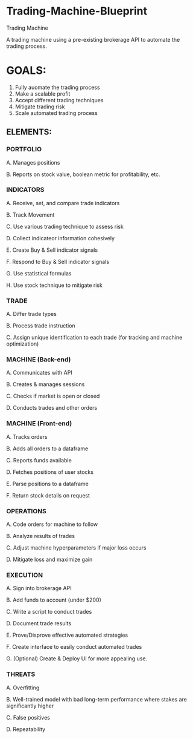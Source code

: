 # Trading-Machine-Blueprint
Trading Machine

A trading machine using a pre-existing brokerage API to automate the trading process.

# GOALS:



1. Fully auomate the trading process
2. Make a scalable profit
3. Accept different trading techniques
4. Mitigate trading risk
5. Scale automated trading process


## ELEMENTS:



### PORTFOLIO


A. Manages positions

B. Reports on stock value, boolean metric for profitability, etc.




### INDICATORS


A. Receive, set, and compare trade indicators

B. Track Movement

C. Use various trading technique to assess risk

D. Collect indicateor information cohesively

E. Create Buy & Sell indicator signals

F. Respond to Buy & Sell indicator signals

G. Use statistical formulas

H. Use stock technique to mitigate risk



### TRADE


A. Differ trade types

B. Process trade instruction

C. Assign unique identification to each trade (for tracking and machine optimization)



### MACHINE (Back-end)

A. Communicates with API

B. Creates & manages sessions

C. Checks if market is open or closed

D. Conducts trades and other orders



### MACHINE (Front-end)

A. Tracks orders 

B. Adds all orders to a dataframe

C. Reports funds available

D. Fetches positions of user stocks

E. Parse positions to a dataframe

F. Return stock details on request



### OPERATIONS

A. Code orders for machine to follow

B. Analyze results of trades

C. Adjust machine hyperparameters if major loss occurs

D. Mitigate loss and maximize gain



### EXECUTION

A. Sign into brokerage API

B. Add funds to account (under $200)

C. Write a script to conduct trades

D. Document trade results

E. Prove/Disprove effective automated strategies

F. Create interface to easily conduct automated trades

G. (Optional) Create & Deploy UI for more appealing use.



### THREATS

A. Overfitting

B. Well-trained model with bad long-term performance where stakes are significantly higher

C. False positives

D. Repeatability
